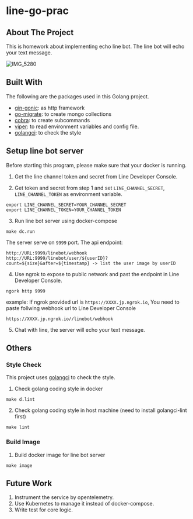 # line-go-prac

## About The Project
This is homework about implementing echo line bot.
The line bot will echo your text message.

![IMG_5280](https://user-images.githubusercontent.com/13815956/200524117-a29b550d-68ea-4290-aeed-05c6363950db.jpg)

## Built With
The following are the packages used in this Golang project.

- [gin-gonic](https://github.com/gin-gonic/gin): as http framework
- [go-migrate](https://github.com/golang-migrate/migrate): to create mongo collections
- [cobra](https://github.com/spf13/cobra): to create subcommands
- [viper](https://github.com/spf13/viper): to read environment variables and config file.
- [golangci](https://github.com/golangci/golangci-lint): to check the style


## Setup line bot server 
Before starting this program, please make sure that your docker is running.

1. Get the line channel token and secret from Line Developer Console.

2. Get token and secret from step 1 and set `LINE_CHANNEL_SECRET`, `LINE_CHANNEL_TOKEN` as environment variable.
```
export LINE_CHANNEL_SECRET=YOUR_CHANNEL_SECRET
export LINE_CHANNEL_TOKEN=YOUR_CHANNEL_TOKEN
```

3. Run line bot server using docker-compose
```
make dc.run
```

The server serve on `9999` port. 
The api endpoint:
```
http://URL:9999/linebot/webhook
http://URL:9999/linebot/user/${userID}?count=${size}&after=${timestamp} -> list the user image by userID 
```

4. Use ngrok to expose to public network and past the endpoint in Line Developer Console.
```
ngork http 9999
```
example: If ngrok provided url is `https://XXXX.jp.ngrok.io`, You need to paste follwing webhook url to Line Developer Console
```
https://XXXX.jp.ngrok.io//linebot/webhook
```

5. Chat with line, the server will echo your text message.



## Others
### Style Check
This project uses [golangci](https://github.com/golangci/golangci-lint) to check the style.
1. Check golang coding style in docker 
```
make d.lint
```

2. Check golang coding style in host machine (need to install golangci-lint first)
```
make lint
```

### Build Image
1. Build docker image for line bot server
```
make image
```



## Future Work
1. Instrument the service by opentelemetry.
2. Use Kubernetes to manage it instead of docker-compose.
3. Write test for core logic.

